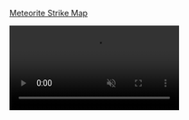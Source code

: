[Meteorite Strike Map](https://codepen.io/PortableStick/full/NAOgxP/)

<video src="MeteoriteDemo.mp4" autoplay muted loop/>

[Horror Movie Earnings](https://codepen.io/PortableStick/full/mEJKPa/)

<video src="MoviesDemo.mp4" autoplay muted loop/>

[Force Directed Graph of National Boundaries](https://codepen.io/PortableStick/full/NAOgxP/)

<video src="ForceDemo.mp4" autoplay muted loop/>

[Heat Map of Monthly Global Surface Temperatures](https://codepen.io/PortableStick/full/ZOQLgM/)

<video src="HeatMapDemo.mp4" autoplay muted loop/>

[Histogram: Productivity vs Wages](https://codepen.io/PortableStick/full/NAOgxP/)

<video src="WagesDemo.mp4" autoplay muted loop/>
